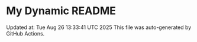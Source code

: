 # My Dynamic README
Updated at: Tue Aug 26 13:33:41 UTC 2025
This file was auto-generated by GitHub Actions.
